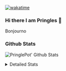 [![wakatime](https://wakatime.com/badge/user/abd317df-612e-44b4-8787-15db7b574b2f.svg)](https://wakatime.com/@abd317df-612e-44b4-8787-15db7b574b2f)
### Hi there I am Pringles 👋

Bonjourno

### Github Stats
![PringlePot' Github Stats](https://github-readme-stats.vercel.app/api?username=PringlePot&show_icons=true&theme=dark&count_private=true)

<details>
  <summary>Detailed Stats</summary>
    
<!--START_SECTION:waka-->
![Code Time](http://img.shields.io/badge/Code%20Time-496%20hrs%2049%20mins-blue)

![Profile Views](http://img.shields.io/badge/Profile%20Views-1-blue)

![Lines of code](https://img.shields.io/badge/From%20Hello%20World%20I%27ve%20Written-110%20Thousand%20lines%20of%20code-blue)

**🐱 My GitHub Data** 

> 🏆 312 Contributions in the Year 2022
 > 
> 📦 91.0 kB Used in GitHub's Storage 
 > 
> 🚫 Not Opted to Hire
 > 
> 📜 10 Public Repositories 
 > 
> 🔑 12 Private Repositories  
 > 
**I'm an Early 🐤** 

```text
🌞 Morning    148 commits    ████░░░░░░░░░░░░░░░░░░░░░   16.72% 
🌆 Daytime    356 commits    ██████████░░░░░░░░░░░░░░░   40.23% 
🌃 Evening    381 commits    ██████████░░░░░░░░░░░░░░░   43.05% 
🌙 Night      0 commits      ░░░░░░░░░░░░░░░░░░░░░░░░░   0.0%

```
📅 **I'm Most Productive on Sunday** 

```text
Monday       177 commits    █████░░░░░░░░░░░░░░░░░░░░   20.0% 
Tuesday      74 commits     ██░░░░░░░░░░░░░░░░░░░░░░░   8.36% 
Wednesday    91 commits     ██░░░░░░░░░░░░░░░░░░░░░░░   10.28% 
Thursday     129 commits    ███░░░░░░░░░░░░░░░░░░░░░░   14.58% 
Friday       76 commits     ██░░░░░░░░░░░░░░░░░░░░░░░   8.59% 
Saturday     150 commits    ████░░░░░░░░░░░░░░░░░░░░░   16.95% 
Sunday       188 commits    █████░░░░░░░░░░░░░░░░░░░░   21.24%

```


📊 **This Week I Spent My Time On** 

```text
⌚︎ Time Zone: Europe/Amsterdam

💬 Programming Languages: 
TypeScript               4 hrs 36 mins       ███████████░░░░░░░░░░░░░░   44.03% 
Go                       2 hrs 17 mins       █████░░░░░░░░░░░░░░░░░░░░   21.84% 
JavaScript               1 hr 45 mins        ████░░░░░░░░░░░░░░░░░░░░░   16.77% 
Other                    57 mins             ██░░░░░░░░░░░░░░░░░░░░░░░   9.2% 
JSON                     18 mins             ░░░░░░░░░░░░░░░░░░░░░░░░░   2.96%

🔥 Editors: 
WebStorm                 5 hrs 21 mins       ████████████░░░░░░░░░░░░░   51.13% 
VS Code                  2 hrs 49 mins       ██████░░░░░░░░░░░░░░░░░░░   27.01% 
GoLand                   2 hrs 17 mins       █████░░░░░░░░░░░░░░░░░░░░   21.87%

🐱‍💻 Projects: 
lunar-lib                5 hrs 2 mins        ████████████░░░░░░░░░░░░░   48.19% 
Backend                  2 hrs 17 mins       █████░░░░░░░░░░░░░░░░░░░░   21.93% 
out                      1 hr 51 mins        ████░░░░░░░░░░░░░░░░░░░░░   17.73% 
prisma-test              1 hr 11 mins        ██░░░░░░░░░░░░░░░░░░░░░░░   11.38% 
Unknown Project          4 mins              ░░░░░░░░░░░░░░░░░░░░░░░░░   0.7%

💻 Operating System: 
Windows                  10 hrs 27 mins      █████████████████████████   100.0%

```

**I Mostly Code in Java** 

```text
Java                     8 repos             ███████████░░░░░░░░░░░░░░   44.44% 
JavaScript               2 repos             ██░░░░░░░░░░░░░░░░░░░░░░░   11.11% 
TypeScript               2 repos             ██░░░░░░░░░░░░░░░░░░░░░░░   11.11% 
HTML                     2 repos             ██░░░░░░░░░░░░░░░░░░░░░░░   11.11% 
Python                   1 repo              █░░░░░░░░░░░░░░░░░░░░░░░░   5.56%

```


**Timeline**

![Chart not found](https://raw.githubusercontent.com/PringlePot/PringlePot/main/charts/bar_graph.png) 


 Last Updated on 05/05/2022 01:01:32 UTC
<!--END_SECTION:waka-->

</details>
